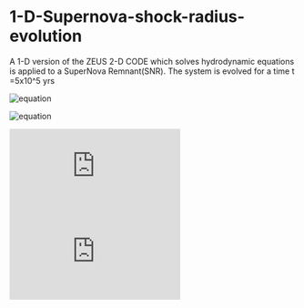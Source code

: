# 1-D-Supernova-shock-radius-evolution
A 1-D version of the ZEUS 2-D CODE which solves hydrodynamic equations is applied to a  SuperNova Remnant(SNR). The system is evolved for a time t =5x10^5 yrs

![equation](https://latex.codecogs.com/gif.image?\dpi{110}\begin{align}\frac{D\rho}{Dt}&=-\rho\nabla\cdot&space;v\\\rho\frac{Dv}{Dt}&=-\nabla&space;p\\\frac{D\epsilon}{Dt}&=-p\nabla\cdot&space;v\end{align})

![equation](https://latex.codecogs.com/gif.image?\dpi{110}\begin{equation}\frac{D}{Dt}\equiv\frac{\partial}{\partial&space;t}&plus;v\cdot\nabla\end{equation})

![equation](http://latex.codecogs.com/gif.latex?s%3D%5Ctext%20%7B%20sensor%20reading%20%7D) 
![equation](http://latex.codecogs.com/gif.latex?P%28s%20%7C%20O_t%20%29%3D%5Ctext%20%7B%20Probability%20of%20a%20sensor%20reading%20value%20when%20sleep%20onset%20is%20observed%20at%20a%20time%20bin%20%7D%20t)
